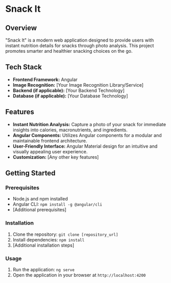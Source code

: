 # Snack It

## Overview

"Snack It" is a modern web application designed to provide users with instant nutrition details for snacks through photo analysis. This project promotes smarter and healthier snacking choices on the go.

## Tech Stack

- **Frontend Framework:** Angular
- **Image Recognition:** [Your Image Recognition Library/Service]
- **Backend (if applicable):** [Your Backend Technology]
- **Database (if applicable):** [Your Database Technology]

## Features

- **Instant Nutrition Analysis:** Capture a photo of your snack for immediate insights into calories, macronutrients, and ingredients.
- **Angular Components:** Utilizes Angular components for a modular and maintainable frontend architecture.
- **User-Friendly Interface:** Angular Material design for an intuitive and visually appealing user experience.
- **Customization:** [Any other key features]

## Getting Started

### Prerequisites

- Node.js and npm installed
- Angular CLI: `npm install -g @angular/cli`
- [Additional prerequisites]

### Installation

1. Clone the repository: `git clone [repository_url]`
2. Install dependencies: `npm install`
3. [Additional installation steps]

### Usage

1. Run the application: `ng serve`
2. Open the application in your browser at `http://localhost:4200`
